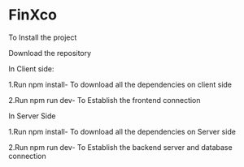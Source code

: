 # FinXco

To Install the project

Download the repository 

In Client side:

1.Run npm install-
To download  all the dependencies on client side

2.Run npm run dev-
To Establish the frontend connection

In Server Side

1.Run npm install-
To download  all the dependencies on Server side

2.Run npm run dev-
To Establish the backend server and database connection
